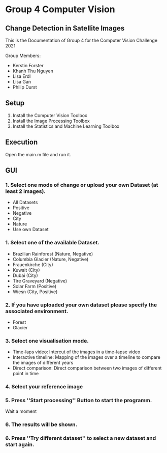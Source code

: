# Group 4 Computer Vision

## Change Detection in Satellite Images

This is the Documentation of Group 4 for the Computer Vision Challenge 2021

Group Members:
- Kerstin Forster
- Khanh Thu Nguyen
- Lisa Erdl
- Lisa Gan
- Philip Durst

## Setup

1. Install the Computer Vision Toolbox
2. Install the Image Processing Toolbox
3. Install the Statistics and Machine Learning Toolbox

## Execution

Open the main.m file and run it.

## GUI

### 1. Select one mode of change or upload your own Dataset (at least 2 images).
- All Datasets
- Positive
- Negative
- City
- Nature
- Use own Dataset

### 1. Select one of the available Dataset.
- Brazilian Rainforest (Nature, Negative)
- Columbia Glacier (Nature, Negative)
- Frauenkirche (City)
- Kuwait (City)
- Dubai (City)
- Tire Graveyard (Negative)
- Solar Farm (Positive)
- Wiesn (City, Positive)

### 2. If you have uploaded your own dataset please specify the associated environment.
- Forest
- Glacier

### 3. Select one visualisation mode.
- Time-laps video: Intercut of the images in a time-lapse video
- Interactive timeline: Mapping of the images over a timeline to compare the images of different years 
- Direct comparison: Direct comparison between two images of different point in time

### 4. Select your reference image

### 5. Press ''Start processing'' Button to start the programm.
Wait a moment

### 6. The results will be shown.

### 6. Press ''Try different dataset'' to select a new dataset and start again.
